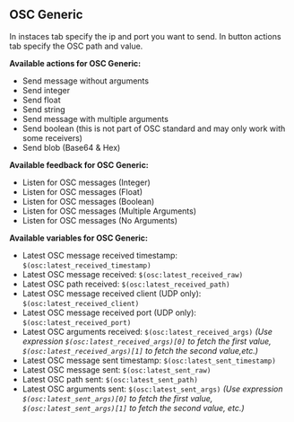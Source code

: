 ## OSC Generic

In instaces tab specify the ip and port you want to send. In button actions tab specify the OSC path and value.

**Available actions for OSC Generic:**

- Send message without arguments
- Send integer
- Send float
- Send string
- Send message with multiple arguments
- Send boolean (this is not part of OSC standard and may only work with some receivers)
- Send blob (Base64 & Hex)

**Available feedback for OSC Generic:**

- Listen for OSC messages (Integer)
- Listen for OSC messages (Float)
- Listen for OSC messages (Boolean)
- Listen for OSC messages (Multiple Arguments)
- Listen for OSC messages (No Arguments)

**Available variables for OSC Generic:**
- Latest OSC message received timestamp: `$(osc:latest_received_timestamp)`
- Latest OSC message received: `$(osc:latest_received_raw)`
- Latest OSC path received: `$(osc:latest_received_path)`
- Latest OSC message received client (UDP only): `$(osc:latest_received_client)`
- Latest OSC message received port (UDP only): `$(osc:latest_received_port)`
- Latest OSC arguments received: `$(osc:latest_received_args)` *(Use expression `$(osc:latest_received_args)[0]` to fetch the first value, `$(osc:latest_received_args)[1]` to fetch the second value,etc.)*
- Latest OSC message sent timestamp: `$(osc:latest_sent_timestamp)`
- Latest OSC message sent: `$(osc:latest_sent_raw)`
- Latest OSC path sent: `$(osc:latest_sent_path)`
- Latest OSC arguments sent: `$(osc:latest_sent_args)` *(Use expression `$(osc:latest_sent_args)[0]` to fetch the first value, `$(osc:latest_sent_args)[1]` to fetch the second value, etc.)*

